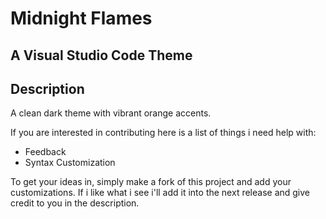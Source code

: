 # Midnight Flames
## A Visual Studio Code Theme

## Description
A clean dark theme with vibrant orange accents.

If you are interested in contributing here is a list of things i need help with:

- Feedback
- Syntax Customization 

To get your ideas in, simply make a fork of this project and add your customizations. If i like what i see i'll add it into the next release and give credit to you in the description.